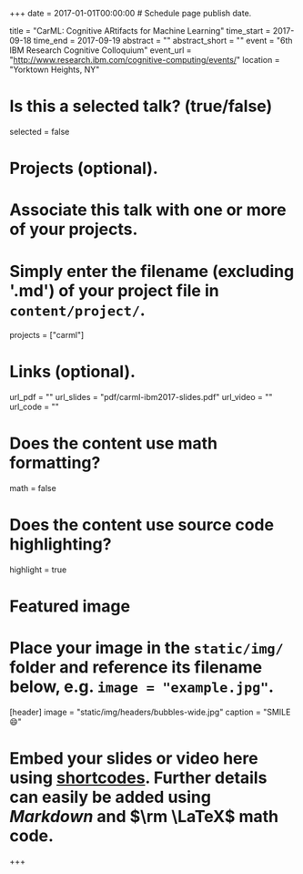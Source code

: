 +++
date = 2017-01-01T00:00:00  # Schedule page publish date.

title = "CarML: Cognitive ARtifacts for Machine Learning"
time_start = 2017-09-18
time_end = 2017-09-19
abstract = ""
abstract_short = ""
event = "6th IBM Research Cognitive Colloquium"
event_url = "http://www.research.ibm.com/cognitive-computing/events/"
location = "Yorktown Heights, NY"


# Is this a selected talk? (true/false)
selected = false

# Projects (optional).
#   Associate this talk with one or more of your projects.
#   Simply enter the filename (excluding '.md') of your project file in `content/project/`.
projects = ["carml"]

# Links (optional).
url_pdf = ""
url_slides = "pdf/carml-ibm2017-slides.pdf"
url_video = ""
url_code = ""

# Does the content use math formatting?
math = false

# Does the content use source code highlighting?
highlight = true

# Featured image
# Place your image in the `static/img/` folder and reference its filename below, e.g. `image = "example.jpg"`.
[header]
image = "static/img/headers/bubbles-wide.jpg"
caption = "SMILE :smile:"

# Embed your slides or video here using [shortcodes](https://sourcethemes.com/academic/post/writing-markdown-latex/). Further details can easily be added using *Markdown* and $\rm \LaTeX$ math code.

+++

